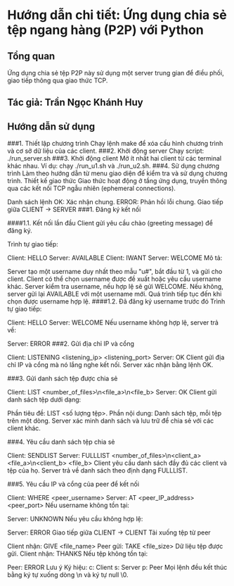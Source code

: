 # Hướng dẫn chi tiết: Ứng dụng chia sẻ tệp ngang hàng (P2P) với Python
## Tổng quan
Ứng dụng chia sẻ tệp P2P này sử dụng một server trung gian để điều phối, giao tiếp thông qua giao thức TCP.

## Tác giả: Trần Ngọc Khánh Huy

## Hướng dẫn sử dụng
###1. Thiết lập chương trình
Chạy lệnh make để xóa cấu hình chương trình và cơ sở dữ liệu của các client.
###2. Khởi động server
Chạy script: ./run_server.sh
###3. Khởi động client
Mở ít nhất hai client từ các terminal khác nhau.
Ví dụ: chạy ./run_u1.sh và ./run_u2.sh.
###4. Sử dụng chương trình
Làm theo hướng dẫn từ menu giao diện để kiểm tra và sử dụng chương trình.
Thiết kế giao thức
Giao thức hoạt động ở tầng ứng dụng, truyền thông qua các kết nối TCP ngẫu nhiên (ephemeral connections).

Danh sách lệnh
OK: Xác nhận chung.
ERROR: Phản hồi lỗi chung.
Giao tiếp giữa CLIENT -> SERVER
###1. Đăng ký kết nối

####1.1. Kết nối lần đầu
Client gửi yêu cầu chào (greeting message) để đăng ký.

Trình tự giao tiếp:

Client: HELLO
Server: AVAILABLE <username>
Client: IWANT <username>
Server: WELCOME <username>
Mô tả:

Server tạo một username duy nhất theo mẫu "u#", bắt đầu từ 1, và gửi cho client.
Client có thể chọn username được đề xuất hoặc yêu cầu username khác.
Server kiểm tra username, nếu hợp lệ sẽ gửi WELCOME. Nếu không, server gửi lại AVAILABLE với một username mới. Quá trình tiếp tục đến khi chọn được username hợp lệ.
####1.2. Đã đăng ký username trước đó
Trình tự giao tiếp:

Client: HELLO <username>
Server: WELCOME
Nếu username không hợp lệ, server trả về:

Server: ERROR
###2. Gửi địa chỉ IP và cổng

Client: LISTENING <listening_ip> <listening_port>
Server: OK
Client gửi địa chỉ IP và cổng mà nó lắng nghe kết nối. Server xác nhận bằng lệnh OK.

###3. Gửi danh sách tệp được chia sẻ

Client: LIST <number_of_files>\n<file_a>\n<file_b>
Server: OK
Client gửi danh sách tệp dưới dạng:

Phần tiêu đề: LIST <số lượng tệp>.
Phần nội dung: Danh sách tệp, mỗi tệp trên một dòng.
Server xác minh danh sách và lưu trữ để chia sẻ với các client khác.

###4. Yêu cầu danh sách tệp chia sẻ

Client: SENDLIST
Server: FULLLIST <number_of_files>\n<client_a> <file_a>\n<client_b> <file_b>
Client yêu cầu danh sách đầy đủ các client và tệp của họ. Server trả về danh sách theo định dạng FULLLIST.

###5. Yêu cầu IP và cổng của peer để kết nối

Client: WHERE <peer_username>
Server: AT <peer_IP_address> <peer_port>
Nếu username không tồn tại:

Server: UNKNOWN
Nếu yêu cầu không hợp lệ:

Server: ERROR
Giao tiếp giữa CLIENT -> CLIENT
Tải xuống tệp từ peer

Client nhận: GIVE <file_name>
Peer gửi: TAKE <file_size>
Dữ liệu tệp được gửi.
Client nhận: THANKS
Nếu tệp không tồn tại:

Peer: ERROR
Lưu ý
Ký hiệu:
c: Client
s: Server
p: Peer
Mọi lệnh đều kết thúc bằng ký tự xuống dòng \n và ký tự null \0.
